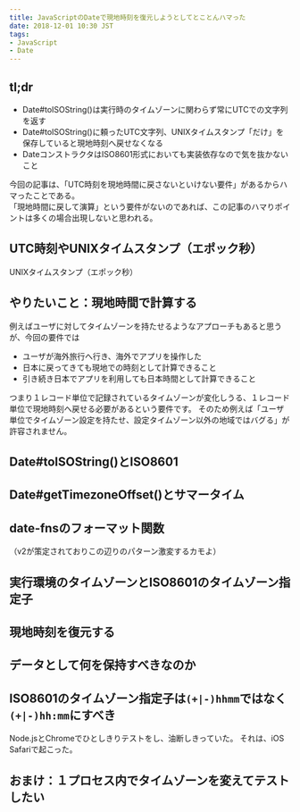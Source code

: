 ```yaml
---
title: JavaScriptのDateで現地時刻を復元しようとしてとことんハマった
date: 2018-12-01 10:30 JST
tags:
- JavaScript
- Date
---
```


tl;dr
----------------------------------------------------------------
- Date#toISOString()は実行時のタイムゾーンに関わらず常にUTCでの文字列を返す
- Date#toISOString()に頼ったUTC文字列、UNIXタイムスタンプ「だけ」を保存していると現地時刻へ戻せなくなる
- DateコンストラクタはISO8601形式においても実装依存なので気を抜かないこと

今回の記事は、「UTC時刻を現地時間に戻さないといけない要件」があるからハマったことである。  
「現地時間に戻して演算」という要件がないのであれば、この記事のハマりポイントは多くの場合出現しないと思われる。

UTC時刻やUNIXタイムスタンプ（エポック秒）
----------------------------------------------------------------

UNIXタイムスタンプ（エポック秒）

やりたいこと：現地時間で計算する
----------------------------------------------------------------
例えばユーザに対してタイムゾーンを持たせるようなアプローチもあると思うが、今回の要件では

- ユーザが海外旅行へ行き、海外でアプリを操作した
- 日本に戻ってきても現地での時刻として計算できること
- 引き続き日本でアプリを利用しても日本時間として計算できること

つまり１レコード単位で記録されているタイムゾーンが変化しうる、１レコード単位で現地時刻へ戻せる必要があるという要件です。
そのため例えば「ユーザ単位でタイムゾーン設定を持たせ、設定タイムゾーン以外の地域ではバグる」が許容されません。

Date#toISOString()とISO8601
----------------------------------------------------------------

Date#getTimezoneOffset()とサマータイム
----------------------------------------------------------------

date-fnsのフォーマット関数
----------------------------------------------------------------
（v2が策定されておりこの辺りのパターン激変するカモよ）

実行環境のタイムゾーンとISO8601のタイムゾーン指定子
----------------------------------------------------------------

現地時刻を復元する
----------------------------------------------------------------

データとして何を保持すべきなのか
----------------------------------------------------------------

ISO8601のタイムゾーン指定子は`(+|-)hhmm`ではなく`(+|-)hh:mm`にすべき
----------------------------------------------------------------
Node.jsとChromeでひとしきりテストをし、油断しきっていた。
それは、iOS Safariで起こった。

おまけ：１プロセス内でタイムゾーンを変えてテストしたい
----------------------------------------------------------------
